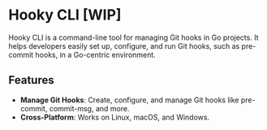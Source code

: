 # Hooky CLI [WIP]

Hooky CLI is a command-line tool for managing Git hooks in Go projects. It helps developers easily set up, configure, and run Git hooks, such as pre-commit hooks, in a Go-centric environment.

## Features
- **Manage Git Hooks**: Create, configure, and manage Git hooks like pre-commit, commit-msg, and more.
- **Cross-Platform**: Works on Linux, macOS, and Windows.
